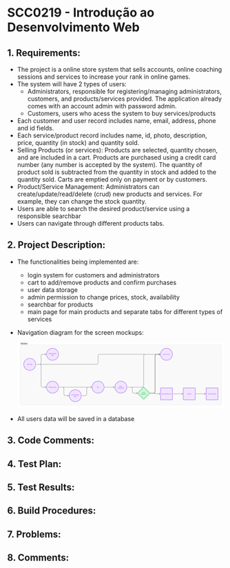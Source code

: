 # SCC0219 - Introdução ao Desenvolvimento Web <br/>

## 1. Requirements:
  * The project is a online store system that sells accounts, online coaching sessions and services to increase your rank in online games.
  * The system will have 2 types of users:
      - Administrators, responsible for registering/managing administrators, customers, and products/services provided. The application already comes with an account admin            with password admin.
      - Customers, users who acess the system to buy services/products
  * Each customer and user record includes name, email, address, phone and id fields.
  * Each service/product record includes name, id, photo, description, price, quantity (in stock) and quantity sold.
  * Selling Products (or services): Products are selected, quantity chosen, and are included in a cart. Products are purchased using a credit card number (any number is            accepted by the system). The quantity of product sold is subtracted from the quantity in stock and added to the quantity sold. Carts are emptied only on payment or by          customers.
  * Product/Service Management: Administrators can create/update/read/delete (crud) new products and services. For example, they can change the stock quantity.
  * Users are able to search the desired product/service using a responsible searchbar
  * Users can navigate through different products tabs.

## 2. Project Description:
  * The functionalities being implemented are:
     - login system for customers and administrators
     - cart to add/remove products and confirm purchases
     - user data storage
     - admin permission to change prices, stock, availability
     - searchbar for products
     - main page for main products and separate tabs for different types of services

   * Navigation diagram for the screen mockups:
     <p align="center">
      <img src="naviDiagram.png" alt="Diagram"/>
     </p>


   * All users data will be saved in a database

## 3. Code Comments:

## 4. Test Plan:

## 5. Test Results:

## 6. Build Procedures:

## 7. Problems:

## 8. Comments:
